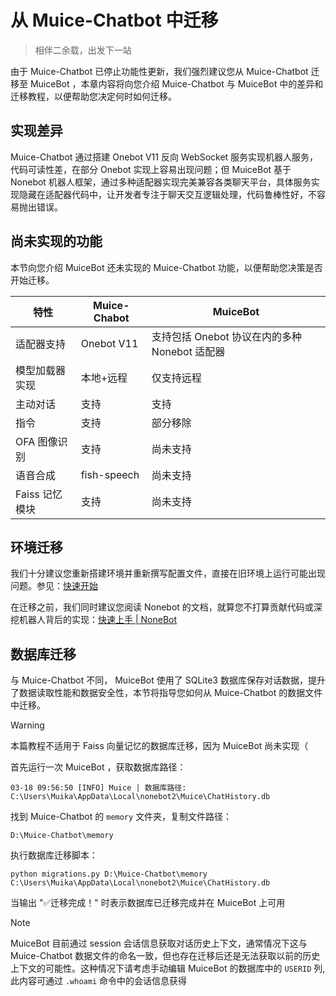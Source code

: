 # 从 Muice-Chatbot 中迁移

> 相伴二余载，出发下一站

由于 Muice-Chatbot 已停止功能性更新，我们强烈建议您从 Muice-Chatbot 迁移至 MuiceBot ，本章内容将向您介绍 Muice-Chatbot 与 MuiceBot 中的差异和迁移教程，以便帮助您决定何时如何迁移。

## 实现差异

Muice-Chatbot 通过搭建 Onebot V11 反向 WebSocket 服务实现机器人服务，代码可读性差，在部分 Onebot 实现上容易出现问题；但 MuiceBot 基于 Nonebot 机器人框架，通过多种适配器实现完美兼容各类聊天平台，具体服务实现隐藏在适配器代码中，让开发者专注于聊天交互逻辑处理，代码鲁棒性好，不容易抛出错误。

## 尚未实现的功能

本节向您介绍 MuiceBot 还未实现的 Muice-Chatbot 功能，以便帮助您决策是否开始迁移。

| 特性           | Muice-Chabot | MuiceBot                                      |
| -------------- | ------------ | --------------------------------------------- |
| 适配器支持     | Onebot V11   | 支持包括 Onebot 协议在内的多种 Nonebot 适配器 |
| 模型加载器实现 | 本地+远程    | 仅支持远程                             |
| 主动对话       | 支持         | 支持                                          |
| 指令           | 支持         | 部分移除                                      |
| OFA 图像识别   | 支持         | 尚未支持                                      |
| 语音合成       | fish-speech  | 尚未支持                                      |
| Faiss 记忆模块 | 支持         | 尚未支持                                      |

## 环境迁移

我们十分建议您重新搭建环境并重新撰写配置文件，直接在旧环境上运行可能出现问题。参见：[快速开始](/guide/setup)

在迁移之前，我们同时建议您阅读 Nonebot 的文档，就算您不打算贡献代码或深挖机器人背后的实现：[快速上手 | NoneBot](https://nonebot.dev/docs/quick-start)

## 数据库迁移

与 Muice-Chatbot 不同， MuiceBot 使用了 SQLite3 数据库保存对话数据，提升了数据读取性能和数据安全性，本节将指导您如何从 Muice-Chatbot 的数据文件中迁移。

> [!WARNING]
>
> 本篇教程不适用于 Faiss 向量记忆的数据库迁移，因为 MuiceBot 尚未实现（

首先运行一次 MuiceBot ，获取数据库路径：

```shell
03-18 09:56:50 [INFO] Muice | 数据库路径: C:\Users\Muika\AppData\Local\nonebot2\Muice\ChatHistory.db
```

找到 Muice-Chatbot 的 `memory` 文件夹，复制文件路径：

```
D:\Muice-Chatbot\memory
```

执行数据库迁移脚本：

```shell
python migrations.py D:\Muice-Chatbot\memory C:\Users\Muika\AppData\Local\nonebot2\Muice\ChatHistory.db
```

当输出 "✅迁移完成！" 时表示数据库已迁移完成并在 MuiceBot 上可用

> [!NOTE]
>
> MuiceBot 目前通过 session 会话信息获取对话历史上下文，通常情况下这与 Muice-Chatbot 数据文件的命名一致，但也存在迁移后还是无法获取以前的历史上下文的可能性。这种情况下请考虑手动编辑 MuiceBot 的数据库中的 `USERID` 列, 此内容可通过 `.whoami` 命令中的会话信息获得